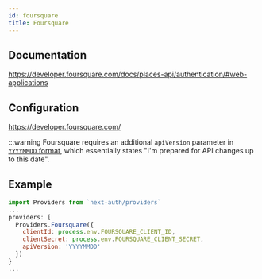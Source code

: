 ```yaml
---
id: foursquare
title: Foursquare
---
```


## Documentation

https://developer.foursquare.com/docs/places-api/authentication/#web-applications

## Configuration

https://developer.foursquare.com/

:::warning
Foursquare requires an additional `apiVersion` parameter in [`YYYYMMDD` format](https://developer.foursquare.com/docs/places-api/versioning/), which essentially states "I'm prepared for API changes up to this date".

## Example

```js
import Providers from `next-auth/providers`
...
providers: [
  Providers.Foursquare({
    clientId: process.env.FOURSQUARE_CLIENT_ID,
    clientSecret: process.env.FOURSQUARE_CLIENT_SECRET,
    apiVersion: 'YYYYMMDD'
  })
}
...
```
